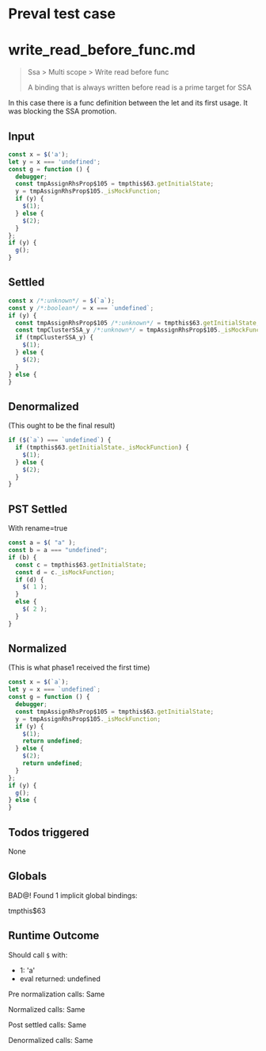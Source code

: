 # Preval test case

# write_read_before_func.md

> Ssa > Multi scope > Write read before func
>
> A binding that is always written before read is a prime target for SSA

In this case there is a func definition between the let and its first usage. It was blocking the SSA promotion.

## Input

`````js filename=intro
const x = $('a');
let y = x === 'undefined';
const g = function () {
  debugger;
  const tmpAssignRhsProp$105 = tmpthis$63.getInitialState;
  y = tmpAssignRhsProp$105._isMockFunction;
  if (y) {
    $(1);
  } else {
    $(2);
  }
};
if (y) {
  g();
}
`````


## Settled


`````js filename=intro
const x /*:unknown*/ = $(`a`);
const y /*:boolean*/ = x === `undefined`;
if (y) {
  const tmpAssignRhsProp$105 /*:unknown*/ = tmpthis$63.getInitialState;
  const tmpClusterSSA_y /*:unknown*/ = tmpAssignRhsProp$105._isMockFunction;
  if (tmpClusterSSA_y) {
    $(1);
  } else {
    $(2);
  }
} else {
}
`````


## Denormalized
(This ought to be the final result)

`````js filename=intro
if ($(`a`) === `undefined`) {
  if (tmpthis$63.getInitialState._isMockFunction) {
    $(1);
  } else {
    $(2);
  }
}
`````


## PST Settled
With rename=true

`````js filename=intro
const a = $( "a" );
const b = a === "undefined";
if (b) {
  const c = tmpthis$63.getInitialState;
  const d = c._isMockFunction;
  if (d) {
    $( 1 );
  }
  else {
    $( 2 );
  }
}
`````


## Normalized
(This is what phase1 received the first time)

`````js filename=intro
const x = $(`a`);
let y = x === `undefined`;
const g = function () {
  debugger;
  const tmpAssignRhsProp$105 = tmpthis$63.getInitialState;
  y = tmpAssignRhsProp$105._isMockFunction;
  if (y) {
    $(1);
    return undefined;
  } else {
    $(2);
    return undefined;
  }
};
if (y) {
  g();
} else {
}
`````


## Todos triggered


None


## Globals


BAD@! Found 1 implicit global bindings:

tmpthis$63


## Runtime Outcome


Should call `$` with:
 - 1: 'a'
 - eval returned: undefined

Pre normalization calls: Same

Normalized calls: Same

Post settled calls: Same

Denormalized calls: Same
